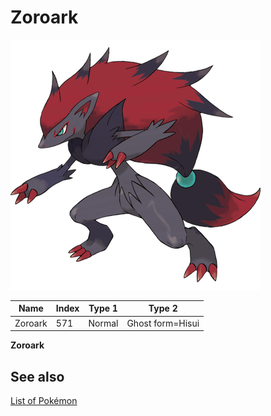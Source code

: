 # Zoroark


![Zoroark](images/571.png)

| **Name** | **Index** | **Type 1** | **Type 2** |
|----|----|----|----|
| Zoroark | 571 | Normal | Ghost form=Hisui  |

**Zoroark** 

## See also

[List of Pokémon](../pokemon.md)
